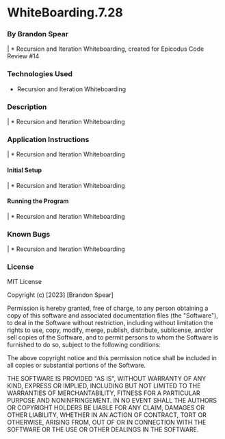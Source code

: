 # WhiteBoarding.7.28

### By Brandon Spear

| * Recursion and Iteration Whiteboarding, created for Epicodus Code Review #14

### Technologies Used
  * Recursion and Iteration Whiteboarding

### Description
| * Recursion and Iteration Whiteboarding

### Application Instructions
| * Recursion and Iteration Whiteboarding

#### Initial Setup 
| * Recursion and Iteration Whiteboarding

#### Running the Program
| * Recursion and Iteration Whiteboarding

### Known Bugs
| * Recursion and Iteration Whiteboarding
  
### License
MIT License

Copyright (c) [2023] [Brandon Spear]

Permission is hereby granted, free of charge, to any person obtaining a copy
of this software and associated documentation files (the "Software"), to deal
in the Software without restriction, including without limitation the rights
to use, copy, modify, merge, publish, distribute, sublicense, and/or sell
copies of the Software, and to permit persons to whom the Software is
furnished to do so, subject to the following conditions:

The above copyright notice and this permission notice shall be included in all
copies or substantial portions of the Software.

THE SOFTWARE IS PROVIDED "AS IS", WITHOUT WARRANTY OF ANY KIND, EXPRESS OR
IMPLIED, INCLUDING BUT NOT LIMITED TO THE WARRANTIES OF MERCHANTABILITY,
FITNESS FOR A PARTICULAR PURPOSE AND NONINFRINGEMENT. IN NO EVENT SHALL THE
AUTHORS OR COPYRIGHT HOLDERS BE LIABLE FOR ANY CLAIM, DAMAGES OR OTHER
LIABILITY, WHETHER IN AN ACTION OF CONTRACT, TORT OR OTHERWISE, ARISING FROM,
OUT OF OR IN CONNECTION WITH THE SOFTWARE OR THE USE OR OTHER DEALINGS IN THE
SOFTWARE.
